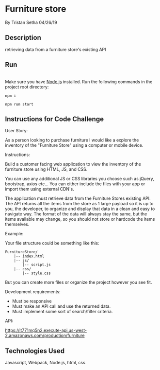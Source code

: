 # Furniture store

By Tristan Setha 04/26/19

## Description
 retrieving data from a furniture store's existing API
 
## Run
<br>Make sure you have [Node.js](https://nodejs.org/en/) installed. Run the following commands in the project root directory:
```
npm i
```
```
npm run start
```

## Instructions for Code Challenge

User Story:

As a person looking to purchase furniture I would like a explore the inventory of the "Furniture Store" using a computer or mobile device.

Instructions:

Build a customer facing web application to view the inventory of the furniture store using HTML, JS, and CSS.

You can use any additional JS or CSS libraries you choose such as jQuery, bootstrap, axios etc... You can either include the files with your app or import them using external CDN's.

The application must retrieve data from the Furniture Stores existing API.  The API returns all the items from the store as 1 large payload so it is up to you, the developer, to organize and display that data in a clean and easy to navigate way. The format of the data will always stay the same, but the items available may change, so you should not store or hardcode the items themselves.

Example:

Your file structure could be something like this:

```
FurnitureStore/
    |-- index.html
    |-- js/
        |-- script.js
    |-- css/
        |-- style.css
```
But you can create more files or organize the project however you see fit.

Development requirements:

* Must be responsive
* Must make an API call and use the returned data.
* Must implement some sort of search/filter criteria.

API:

https://it771mq5n2.execute-api.us-west-2.amazonaws.com/production/furniture

## Technologies Used

Javascript, Webpack, Node.js, html, css
